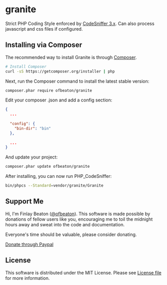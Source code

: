 # granite
Strict PHP Coding Style enforced by [CodeSniffer 3.x](https://github.com/squizlabs/PHP_CodeSniffer). Can also process javascript and css files if configured.

## Installing via Composer

The recommended way to install Granite is through
[Composer](http://getcomposer.org).

```bash
# Install Composer
curl -sS https://getcomposer.org/installer | php
```

Next, run the Composer command to install the latest stable version:

```bash
composer.phar require ofbeaton/granite
```

Edit your composer .json and add a config section:

```json
{
  ...
  
  "config": {
    "bin-dir": "bin"
  },
  
  ...
}
```

And update your project:

```bash
composer.phar update ofbeaton/granite
```

After installing, you can now run PHP_CodeSniffer:

```bash
bin/phpcs --Standard=vendor/granite/Granite
```

## Support Me

Hi, I'm Finlay Beaton ([@ofbeaton](https://github.com/ofbeaton)). This software is made possible by donations of fellow users like you, encouraging me to toil the midnight hours away and sweat into the code and documentation. 

Everyone's time should be valuable, please consider donating.

[Donate through Paypal](https://www.paypal.com/cgi-bin/webscr?cmd=_donations&business=RDWQCGL5UD6DS&lc=CA&item_name=ofbeaton&item_number=granite&currency_code=CAD&bn=PP%2dDonationsBF%3abtn_donate_LG%2egif%3aNonHosted)

## License

This software is distributed under the MIT License. Please see [License file](LICENSE) for more information.
